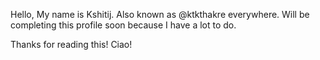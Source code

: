Hello, My name is Kshitij. Also known as @ktkthakre everywhere.
Will be completing this profile soon because I have a lot to do.

Thanks for reading this!
Ciao!
